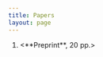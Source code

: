 ```yaml
---
title: Papers
layout: page
---
```


1. <The arithmetic rank of the residual intersections of a complete intersection ideal> 
   <with Manav Batavia, Taylor Murray, and Vaibhav Pandey>
   <**Preprint**, 20 pp.> 
  
